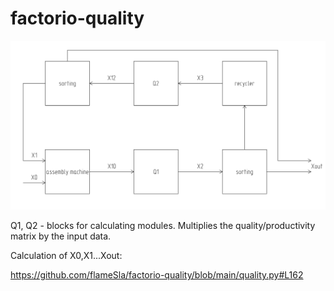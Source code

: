 # factorio-quality

![alt text](img/scheme.png "the scheme for calculation")

Q1, Q2 - blocks for calculating modules. Multiplies the quality/productivity matrix by the input data.

Calculation of X0,X1...Xout:

https://github.com/flameSla/factorio-quality/blob/main/quality.py#L162